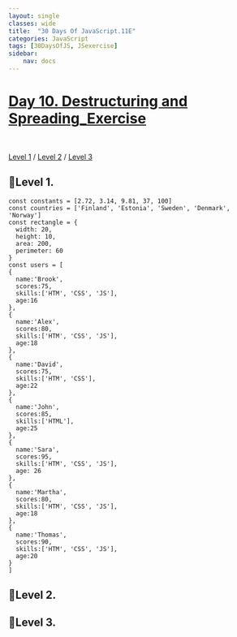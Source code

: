 ```yaml
---
layout: single
classes: wide
title:  "30 Days Of JavaScript.11E"
categories: JavaScript
tags: [30DaysOfJS, JSexercise]
sidebar:
    nav: docs
---
```



# [Day 10. Destructuring and Spreading_Exercise][1]
<br>

[Level 1][2]  /  [Level 2][3]  /  [Level 3][4]

## 👟Level 1.
```
const constants = [2.72, 3.14, 9.81, 37, 100]
const countries = ['Finland', 'Estonia', 'Sweden', 'Denmark', 'Norway']
const rectangle = {
  width: 20,
  height: 10,
  area: 200,
  perimeter: 60
}
const users = [
{
  name:'Brook',
  scores:75,
  skills:['HTM', 'CSS', 'JS'],
  age:16
},
{
  name:'Alex',
  scores:80,
  skills:['HTM', 'CSS', 'JS'],
  age:18
},
{
  name:'David',
  scores:75,
  skills:['HTM', 'CSS'],
  age:22
},
{
  name:'John',
  scores:85,
  skills:['HTML'],
  age:25
},
{
  name:'Sara',
  scores:95,
  skills:['HTM', 'CSS', 'JS'],
  age: 26
},
{
  name:'Martha',
  scores:80,
  skills:['HTM', 'CSS', 'JS'],
  age:18
},
{
  name:'Thomas',
  scores:90,
  skills:['HTM', 'CSS', 'JS'],
  age:20
}
]
```




## 👟Level 2.


## 👟Level 3.






[1]: https://github.com/yendoz/30-Days-Of-JavaScript/blob/master/11_Day_Destructuring_and_spreading/11_day_destructuring_and_spreading.md#exercises
[2]: https://yendoz.github.io/javascript/js11ex/#level-1
[3]: https://yendoz.github.io/javascript/js11ex/#level-2
[4]: https://yendoz.github.io/javascript/js11ex/#level-3
